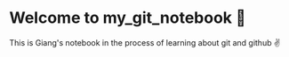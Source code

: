 # Welcome to my_git_notebook :wave:
This is Giang's notebook in the process of learning about git and github :v:
